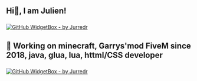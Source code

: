 <h2 align="left">Hi👋, I am Julien!</h2>

###

[![GitHub WidgetBox - by Jurredr](https://github-widgetbox.vercel.app/api/profile?username=L-Ydev&data=followers,repositories,stars,commits)](https://github.com/Jurredr/github-widgetbox)

###

<h2 align="left">👋 Working on minecraft, Garrys'mod FiveM  since 2018, java, glua, lua, httml/CSS developer</h2>

###

[![GitHub WidgetBox - by Jurredr](https://github-widgetbox.vercel.app/api/skills?languages=lua,js,java)](https://github.com/Jurredr/github-widgetbox)

###
